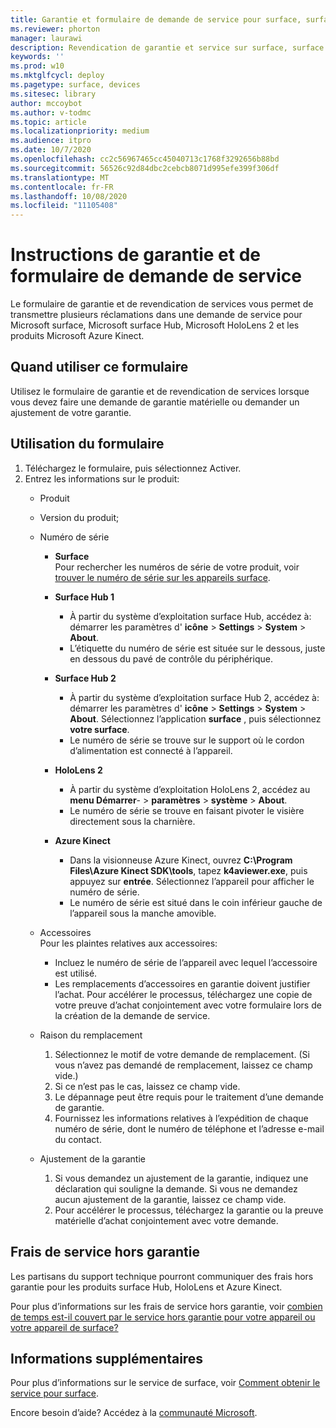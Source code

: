 ```yaml
---
title: Garantie et formulaire de demande de service pour surface, surface Hub, HoloLens 2 et Azure Kinect
ms.reviewer: phorton
manager: laurawi
description: Revendication de garantie et service sur surface, surface Hub, HoloLens 2 et Azure Kinect.
keywords: ''
ms.prod: w10
ms.mktglfcycl: deploy
ms.pagetype: surface, devices
ms.sitesec: library
author: mccoybot
ms.author: v-todmc
ms.topic: article
ms.localizationpriority: medium
ms.audience: itpro
ms.date: 10/7/2020
ms.openlocfilehash: cc2c56967465cc45040713c1768f3292656b88bd
ms.sourcegitcommit: 56526c92d84dbc2cebcb8071d995efe399f306df
ms.translationtype: MT
ms.contentlocale: fr-FR
ms.lasthandoff: 10/08/2020
ms.locfileid: "11105408"
---
```

# Instructions de garantie et de formulaire de demande de service

Le formulaire de garantie et de revendication de services vous permet de transmettre plusieurs réclamations dans une demande de service pour Microsoft surface, Microsoft surface Hub, Microsoft HoloLens 2 et les produits Microsoft Azure Kinect.

## Quand utiliser ce formulaire

Utilisez le formulaire de garantie et de revendication de services lorsque vous devez faire une demande de garantie matérielle ou demander un ajustement de votre garantie.  

## Utilisation du formulaire

1.  Téléchargez le formulaire, puis sélectionnez Activer.
2.  Entrez les informations sur le produit:
    - Produit
    - Version du produit;
    - Numéro de série 
        - **Surface**<br/>
           Pour rechercher les numéros de série de votre produit, voir [trouver le numéro de série sur les appareils surface](https://support.microsoft.com/help/4036293/surface-find-the-serial-number-on-surface).

       - **Surface Hub 1**
         - À partir du système d’exploitation surface Hub, accédez à: démarrer les paramètres d' **icône**  >  **Settings**  >  **System**  >  **About**. 
         - L’étiquette du numéro de série est située sur le dessous, juste en dessous du pavé de contrôle du périphérique. 

       - **Surface Hub 2**
         - À partir du système d’exploitation surface Hub 2, accédez à: démarrer les paramètres d' **icône**  >  **Settings**  >  **System**  >  **About**. Sélectionnez l’application **surface** , puis sélectionnez **votre surface**.
         - Le numéro de série se trouve sur le support où le cordon d’alimentation est connecté à l’appareil.
       - **HoloLens 2**
         - À partir du système d’exploitation HoloLens 2, accédez au **menu Démarrer**-  >  **paramètres**  >  **système**  >  **About**.
         - Le numéro de série se trouve en faisant pivoter le visière directement sous la charnière.
       - **Azure Kinect**
         - Dans la visionneuse Azure Kinect, ouvrez **C:\Program Files\Azure Kinect SDK\tools**, tapez **k4aviewer.exe**, puis appuyez sur **entrée**. Sélectionnez l’appareil pour afficher le numéro de série. 
         - Le numéro de série est situé dans le coin inférieur gauche de l’appareil sous la manche amovible.

    - Accessoires<br/>
        Pour les plaintes relatives aux accessoires:
        - Incluez le numéro de série de l’appareil avec lequel l’accessoire est utilisé.
        - Les remplacements d’accessoires en garantie doivent justifier l’achat. Pour accélérer le processus, téléchargez une copie de votre preuve d’achat conjointement avec votre formulaire lors de la création de la demande de service. 
    - Raison du remplacement
    
        1. Sélectionnez le motif de votre demande de remplacement. (Si vous n’avez pas demandé de remplacement, laissez ce champ vide.)
        1. Si ce n’est pas le cas, laissez ce champ vide. 
        1. Le dépannage peut être requis pour le traitement d’une demande de garantie.
        1. Fournissez les informations relatives à l’expédition de chaque numéro de série, dont le numéro de téléphone et l’adresse e-mail du contact.
    - Ajustement de la garantie
        1. Si vous demandez un ajustement de la garantie, indiquez une déclaration qui souligne la demande. Si vous ne demandez aucun ajustement de la garantie, laissez ce champ vide.
        2. Pour accélérer le processus, téléchargez la garantie ou la preuve matérielle d’achat conjointement avec votre demande.

## Frais de service hors garantie

Les partisans du support technique pourront communiquer des frais hors garantie pour les produits surface Hub, HoloLens et Azure Kinect.

Pour plus d’informations sur les frais de service hors garantie, voir [combien de temps est-il couvert par le service hors garantie pour votre appareil ou votre appareil de surface?](https://support.microsoft.com/help/4563717)

## Informations supplémentaires

Pour plus d’informations sur le service de surface, voir [Comment obtenir le service pour surface](https://support.microsoft.com/help/4023527/surface-how-to-get-service-for-surface).


Encore besoin d’aide? Accédez à la [communauté Microsoft](https://answers.microsoft.com/).